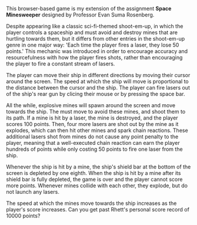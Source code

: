 This browser-based game is my extension of the assignment
**Space Minesweeper** designed by Professor Evan Suma Rosenberg.

Despite appearing like a classic sci-fi-themed shoot-em-up, in which the player controls a spaceship and must avoid and destroy mines that are hurtling towards them, but it differs from other entries in the shoot-em-up genre in one major way: 'Each time the player fires a laser, they lose 50 points.' This mechanic was introduced in order to encourage accuracy and resourcefulness with how the player fires shots, rather than encouraging the player to fire a constant stream of lasers.

The player can move their ship in different directions by moving their cursor around the screen. The speed at which the ship will move is proportional to the distance between the cursor and the ship. The player can fire lasers out of the ship's rear gun by clicing their mouse or by pressing the space bar.

All the while, explosive mines will spawn around the screen and move towards the ship. The must move to avoid these mines, and shoot them to its path. If a mine is hit by a laser, the mine is destroyed, and the player scores 100 points. Then, four more lasers are shot out by the mine as it explodes, which can then hit other mines and spark chain reactions. These additional lasers shot from mines do not cause any point penalty to the player, meaning that a well-executed chain reaction can earn the player hundreds of points while only costing 50 points to fire one laser from the ship.

Whenever the ship is hit by a mine, the ship's shield bar at the bottom of the screen is depleted by one eighth. When the ship is hit by a mine after its shield bar is fully depleted, the game is over and the player cannot score more points. Whenever mines collide with each other, they explode, but do not launch any lasers.

The speed at which the mines move towards the ship increases as the player's score increases. Can you get past Rhett's personal score record of 10000 points?

